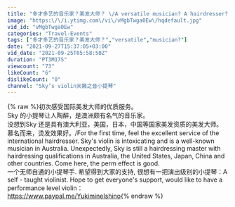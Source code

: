 ```yaml
---
title: "多才多艺的音乐家？美发大师？ \/A versatile musician? A hairdresser? 。"
image: "https:\/\/i.ytimg.com\/vi\/vMgbTwga0Ew\/hqdefault.jpg"
vid_id: "vMgbTwga0Ew"
categories: "Travel-Events"
tags: ["多才多艺的音乐家？美发大师？","versatile","musician?"]
date: "2021-09-27T15:37:05+03:00"
vid_date: "2021-09-25T05:58:50Z"
duration: "PT3M17S"
viewcount: "73"
likeCount: "6"
dislikeCount: "0"
channel: "Sky’s violin天籁之音小提琴"
---
```

{% raw %}初次感受国际美发大师的优质服务。<br />Sky 的小提琴让人陶醉，是澳洲颇有名气的音乐家。<br />没想到Sky 还是具有澳大利亚，美国，日本，中国等国家美发资质的美发大师。<br />慕名而来，烫发效果好。/For the first time, feel the excellent service of the international hairdresser. Sky's violin is intoxicating and is a well-known musician in Australia. Unexpectedly, Sky is still a hairdressing master with hairdressing qualifications in Australia, the United States, Japan, China and other countries. Come here, the perm effect is good.<br />一个无师自通的小提琴手. 希望得到大家的支持, 很想有一把演出级别的小提琴：A self - taught violinist. Hope to get everyone's support, would like to have a performance level violin：<br /><a rel="nofollow" target="blank" href="https://www.paypal.me/YukimineIshino">https://www.paypal.me/YukimineIshino</a>{% endraw %}
